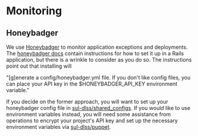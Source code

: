 # Monitoring

## Honeybadger

We use [Honeybadger](https://www.honeybadger.io/) to monitor application exceptions and deployments. The [honeybadger docs](https://docs.honeybadger.io/ruby/integration-guides/rails-exception-tracking.html) contain instructions for how to set it up in a Rails application, but there is a wrinkle to consider as you do so. The instructions point out that installing will

"[g]enerate a config/honeybadger.yml file. If you don't like config files, you can place your API key in the $HONEYBADGER_API_KEY environment variable."

If you decide on the former approach, you will want to set up your honeybadger config file in [sul-dlss/shared_configs](https://github.com/sul-dlss/shared_configs). If you would like to use environment variables instead, you will need some assistance from operations to encrypt your project's API key and set up the necessary environment variables via [sul-dlss/puppet](https://github.com/sul-dlss/shared_configs).
